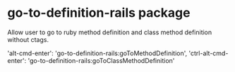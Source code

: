 # go-to-definition-rails package

Allow user to go to ruby method definition and class method definition without ctags.

'alt-cmd-enter': 'go-to-definition-rails:goToMethodDefinition',
'ctrl-alt-cmd-enter': 'go-to-definition-rails:goToClassMethodDefinition'
